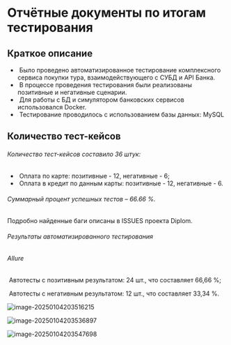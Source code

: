 # Отчётные документы по итогам тестирования

## Краткое описание

- ​	Было проведено автоматизированное тестирование комплексного сервиса покупки тура, взаимодействующего с СУБД и API Банка.
- ​	В процессе проведения тестирования были реализованы позитивные и негативные сценарии.
- ​	Для работы с БД и симулятором банковских сервисов использовался Docker.
- ​	Тестирование проводилось с использованием базы данных: MySQL

## Количество тест-кейсов

###### Количество тест-кейсов составило 36 штук:

- ​	Оплата по карте: позитивные - 12, негативные - 6;
- ​	Оплата в кредит по данным карты: позитивные - 12, негативные - 6.

###### Суммарный процент успешных тестов – 66.66 %.

Подробно найденные баги описаны в ISSUES проекта Diplom.

###### Результаты автоматизированного тестирования

###### Allure

​	Автотесты с позитивным результатом: 24 шт., что составляет 66,66 %;

​	Автотесты с негативным результатом: 12 шт., что составляет 33,34 %.



![image-20250104203516215](C:\Users\Ignat\AppData\Roaming\Typora\typora-user-images\image-20250104203516215.png)

![image-20250104203536897](C:\Users\Ignat\AppData\Roaming\Typora\typora-user-images\image-20250104203536897.png)

![image-20250104203547698](C:\Users\Ignat\AppData\Roaming\Typora\typora-user-images\image-20250104203547698.png)